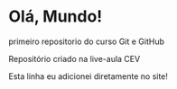 # Olá, Mundo!
 primeiro repositorio do curso Git e GitHub

 Repositório criado na live-aula CEV

 Esta linha eu adicionei diretamente no site!
